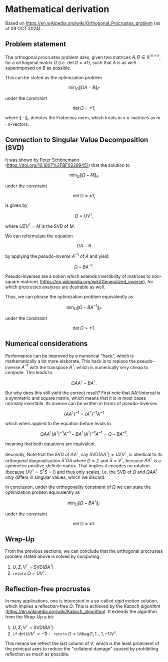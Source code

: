 # Mathematical derivation
Based on https://en.wikipedia.org/wiki/Orthogonal_Procrustes_problem (as of 09 OCT 2024).

## Problem statement
The orthogonal procrustes problem asks, given two matrices $A, B \in \mathbb{R}^{m \times n}$, 
for a orthogonal matrix $\Omega$ (i.e. $\det \Omega=\pm 1$), such that $A$ is as well superimposed on $B$ as 
possible.

This can be stated as the optimization problem

$$ \min_\Omega \| \Omega A - B \|_F $$

under the constraint

$$ \det \Omega = \pm1, $$

where $\| \cdot \|_F$ denotes the Frobenius norm, which treats $m \times n$-matrices as $m \cdot n$-vectors.

## Connection to Singular Value Decomposition (SVD)
It was shown by Peter Schönemann (https://doi.org/10.1007%2FBF02289451) that the solution to

$$ \min_\Omega \| \Omega - M \|_F $$

under the constraint

$$ \det \Omega = \pm1, $$

is given by

$$ \Omega = UV^\intercal,$$

where $U\Sigma V^\intercal = M$ is the SVD of $M$.

We can reformulate the equation 

$$\Omega A -B$$ 

by applying  the *pseudo-inverse* $A^{-1}$  of $A$ and yield

$$ \Omega - BA^{-1}.$$ 

Pseudo-inverses are a notion which extends invertibility of 
matrices to non-square matrices (https://en.wikipedia.org/wiki/Generalized_inverse), for which procrustes analyses are 
desirable as well.

Thus, we can phrase the optimization problem equivalently as

$$ \min_\Omega \| \Omega - BA^{-1} \|_F $$

under the constraint

$$ \det \Omega = \pm1. $$


## Numerical considerations
Performance can be improved by a numerical "hack", which is mathematically a bit more elaborate. This hack is to replace the pseudo-inverse $A^{-1}$ with the 
transpose $A^\intercal$, which is numerically very cheap to compute. This leads to 

$$ \Omega AA^\intercal - BA^\intercal.$$ 

But why does this still yield the correct result? First note that AA^\intercal is a symmetric and square matrix, which 
means that it is in most cases normally invertible. Its inverse can be written in terms of pseudo-inverses

$$ (AA^\intercal)^{-1} = (A^\intercal)^{-1}A^{-1} $$

which when applied to the equation before leads to

$$ \Omega AA^\intercal(A^\intercal)^{-1}A^{-1}  - BA^\intercal (A^\intercal)^{-1}A^{-1}  = \Omega - BA^{-1},$$

meaning that both equations are equivalent.

Secondly, Note that the SVD of $AA^\intercal$, say $\mathrm{SVD}(AA^\intercal) = U \Sigma V^\intercal$, is identical
to its orthogonal diagonalization $S^\intercal D S$ where $D=\Sigma$ and $S = V^\intercal$, because $AA^\intercal$ is a 
symmetric positive-definite matrix. That implies it encodes no rotation (because $UV^\intercal = S^\intercal S = I$) and 
thus only scales, i.e. the SVD of $\Omega$ and $\Omega AA^\intercal$ only differs in singular values, which we discard.

In conclusion, under the orthogonality constraint of $\Omega$ we can state the optimization probem equivalently as

$$ \min_\Omega \| \Omega - BA^\intercal \|_F $$

under the constraint

$$ \det \Omega = \pm1. $$

## Wrap-Up
From the previous sections, we can conclude that the orthogonal procrustes problem stated above is solved by computing
1. $U, \Sigma, V^\intercal = \mathrm {SVD}(BA^\intercal)$
2. `return` $\Omega = UV^\intercal$.

## Reflection-free procrustes
In many applications, one is interested in a so-called *rigid motion* solution, which implies a reflection-free
$\Omega$. This is achieved by the *Kabsch algorithm* (https://en.wikipedia.org/wiki/Kabsch_algorithm). It extends the algorithm from the Wrap-Up a bit:
1. $U, \Sigma, V^\intercal = \mathrm {SVD}(BA^\intercal)$
2. `if` $\det(UV^\intercal=-1)$ `: return` $\Omega=U \mathrm{diag}(1,1 .., 1, -1) V^\intercal$.

This means we reflect the last column of $V$, which is the least prominent of the prinicpal axes to reduce the 
"collateral damage" caused by prohibiting reflection as much as possible.
